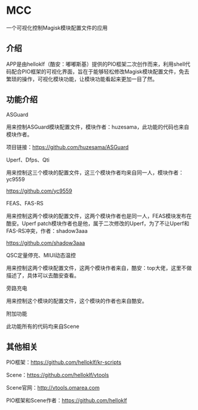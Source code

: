 # MCC
一个可视化控制Magisk模块配置文件的应用

## 介绍
APP是由helloklf（酷安：嘟嘟斯基）提供的PIO框架二次创作而来，利用shell代码配合PIO框架的可视化界面，旨在于能够轻松修改Magisk模块配置文件，免去繁琐的操作，可视化模块功能，让模块功能看起来更加一目了然。

## 功能介绍

ASGuard

用来控制ASGuard模块配置文件，模块作者：huzesama，此功能的代码也来自模块作者。

项目链接：https://github.com/huzesama/ASGuard

Uperf、Dfps、Qti

用来控制这三个模块的配置文件，这三个模块作者均来自同一人，模块作者：yc9559

https://github.com/yc9559

FEAS、FAS-RS

用来控制这两个模块的配置文件，这两个模块作者也是同一人，FEAS模块发布在酷安。Uperf patch模块作者也是他，属于二次修改的Uperf，为了不让Uperf和FAS-RS冲突，作者：shadow3aaa

https://github.com/shadow3aaa

QSC定量停充、MIUI动态温控

用来控制这两个模块配置文件，这两个模块作者来自，酷安：top大佬，这里不做描述了，具体可以去酷安查看。

旁路充电

用来控制这个模块的配置文件，这个模块的作者也来自酷安。

附加功能

此功能所有的代码均来自Scene

## 其他相关
PIO框架：https://github.com/helloklf/kr-scripts

Scene：https://github.com/helloklf/vtools

Scene官网：http://vtools.omarea.com

PIO框架和Scene作者：https://github.com/helloklf
